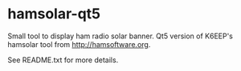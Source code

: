 # hamsolar-qt5
Small tool to display ham radio solar banner.  Qt5 version of K6EEP's hamsolar tool from http://hamsoftware.org.

See README.txt for more details.

